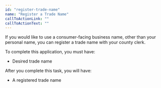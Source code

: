 ```yaml
---
id: "register-trade-name"
name: "Register a Trade Name"
callToActionLink: ""
callToActionText: ""
---
```


If you would like to use a consumer-facing business name, other than your personal name, you can register a trade name with your county clerk.
        
To complete this application, you must have:
- Desired trade name

After you complete this task, you will have:
- A registered trade name



